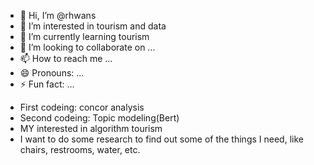 - 👋 Hi, I’m @rhwans
- 👀 I’m interested in tourism and data
- 🌱 I’m currently learning tourism
- 💞️ I’m looking to collaborate on ...
- 📫 How to reach me ...
- 😄 Pronouns: ...
- ⚡ Fun fact: ...

<!---
rhwans/rhwans is a ✨ special ✨ repository because its `README.md` (this file) appears on your GitHub profile.
You can click the Preview link to take a look at your changes.
--->

- First codeing: concor analysis
- Second codeing: Topic modeling(Bert)
- MY interested in algorithm tourism
- I want to do some research to find out some of the things I need, like chairs, restrooms, water, etc.
